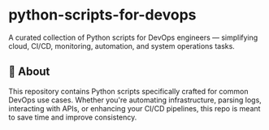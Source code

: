 # python-scripts-for-devops

A curated collection of Python scripts for DevOps engineers — simplifying cloud, CI/CD, monitoring, automation, and system operations tasks.

## 📌 About

This repository contains Python scripts specifically crafted for common DevOps use cases. Whether you're automating infrastructure, parsing logs, interacting with APIs, or enhancing your CI/CD pipelines, this repo is meant to save time and improve consistency.

